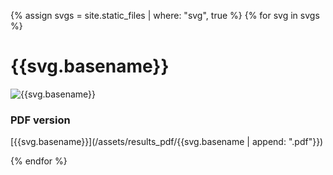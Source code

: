 ---
---

<head>
<title>{{site.title}}</title>
</head>

{% assign svgs = site.static_files | where: "svg", true %}
{% for svg in svgs %}
  
# {{svg.basename}}

![{{svg.basename}}]({{svg.path}})

### PDF version

[{{svg.basename}}](/assets/results_pdf/{{svg.basename | append: ".pdf"}})

{% endfor %}
